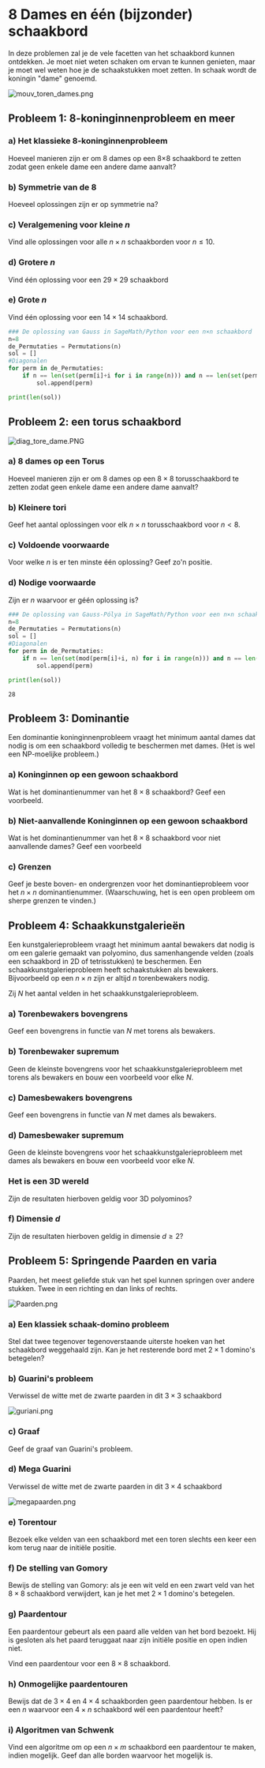 # 8 Dames en één (bijzonder) schaakbord

In deze problemen zal je de vele facetten van het schaakbord kunnen ontdekken. Je moet niet weten schaken om ervan te kunnen genieten, maar je moet wel weten hoe je de schaakstukken moet zetten. In schaak wordt de koningin "dame" genoemd.

![mouv_toren_dames.png](attachment:mouv_toren_dames.png)

## Probleem 1: 8-koninginnenprobleem en meer

### a) Het klassieke 8-koninginnenprobleem
Hoeveel manieren zijn er om 8 dames op een 8×8
schaakbord te zetten zodat geen enkele dame een andere dame aanvalt?

### b) Symmetrie van de 8
Hoeveel oplossingen zijn er op symmetrie na?

### c) Veralgemening voor kleine $n$
Vind alle oplossingen voor alle $n\times n$ schaakborden voor $n\leq 10$.

### d)  Grotere $n$
Vind één oplossing voor een $29\times 29$ schaakbord

### e) Grote $n$
Vind één oplossing voor een $14\times 14$ schaakbord.


```python
### De oplossing van Gauss in SageMath/Python voor een n×n schaakbord
n=8 
de_Permutaties = Permutations(n) 
sol = []
#Diagonalen
for perm in de_Permutaties:
    if n == len(set(perm[i]+i for i in range(n))) and n == len(set(perm[i]-i for i in range(n))):
        sol.append(perm)

print(len(sol))


```

## Probleem 2: een torus schaakbord

![diag_tore_dame.PNG](attachment:diag_tore_dame.PNG)

### a) 8 dames op een Torus
Hoeveel manieren zijn er om 8 dames op een $8\times 8$ torusschaakbord te zetten zodat geen enkele dame een andere dame aanvalt?

### b) Kleinere tori
Geef het aantal oplossingen voor elk $n\times n$ torusschaakbord voor $n<8$.

### c) Voldoende voorwaarde
Voor welke $n$ is er ten minste één oplossing? Geef zo'n positie. 

### d) Nodige voorwaarde
Zijn er $n$ waarvoor er géén oplossing is? 


```python
### De oplossing van Gauss-Pólya in SageMath/Python voor een n×n schaakbord
n=8 
de_Permutaties = Permutations(n) 
sol = []
#Diagonalen
for perm in de_Permutaties:
    if n == len(set(mod(perm[i]+i, n) for i in range(n))) and n == len(set(mod(perm[i]-i,n) for i in range(n))):
        sol.append(perm)

print(len(sol))
```

    28


## Probleem 3: Dominantie
Een dominantie koninginnenprobleem vraagt het minimum aantal dames dat nodig is om een schaakbord volledig te beschermen met dames. (Het is wel een NP-moelijke probleem.)

### a) Koninginnen op een gewoon schaakbord
Wat is het dominantienummer van het $8\times 8$ schaakbord? Geef een voorbeeld.


### b) Niet-aanvallende Koninginnen op een gewoon schaakbord
Wat is het dominantienummer van het $8\times 8$ schaakbord voor niet aanvallende dames? Geef een voorbeeld

### c) Grenzen
Geef je beste boven- en ondergrenzen voor het dominantieprobleem voor het $n\times n$ dominantienummer. (Waarschuwing, het is een open probleem om sherpe grenzen te vinden.)

## Probleem 4: Schaakkunstgalerieën
Een kunstgalerieprobleem vraagt het minimum aantal bewakers dat nodig is om een galerie gemaakt van polyomino, dus samenhangende velden (zoals een schaakbord in 2D of tetrisstukken) te beschermen. Een schaakkunstgalerieprobleem heeft schaakstukken als bewakers. Bijvoorbeeld op een $n\times n$ zijn er altijd $n$ torenbewakers nodig.

Zij $N$ het aantal velden in het schaakkunstgalerieprobleem. 

### a) Torenbewakers bovengrens
Geef een bovengrens in functie van $N$ met torens als bewakers. 

### b) Torenbewaker supremum
Geen de kleinste bovengrens voor het schaakkunstgalerieprobleem met torens als bewakers en bouw een voorbeeld voor elke $N$.

### c) Damesbewakers bovengrens
Geef een bovengrens in functie van $N$  met dames als bewakers. 

### d) Damesbewaker supremum

Geen de kleinste bovengrens voor het schaakkunstgalerieprobleem met dames als bewakers en bouw een voorbeeld voor elke $N$.

### Het is een 3D wereld

Zijn de resultaten hierboven geldig voor 3D polyominos?

### f) Dimensie $d$

Zijn de resultaten hierboven geldig in dimensie $d\geq 2$?

## Probleem 5: Springende Paarden en varia
Paarden, het meest geliefde stuk van het spel kunnen springen over andere stukken. Twee in een richting en dan links of rechts.

![Paarden.png](attachment:Paarden.png)

### a) Een klassiek schaak-domino probleem

Stel dat twee tegenover tegenoverstaande uiterste hoeken van het schaakbord weggehaald zijn. Kan je het resterende bord met $2\times 1$ domino's betegelen?

### b) Guarini's probleem

Verwissel de witte met de zwarte paarden in dit $3\times 3$ schaakbord

![guriani.png](attachment:guriani.png)

### c) Graaf

Geef de graaf van Guarini's probleem. 

### d) Mega Guarini

Verwissel de witte met de zwarte paarden in dit $3\times 4$ schaakbord

![megapaarden.png](attachment:megapaarden.png)

### e) Torentour
Bezoek elke velden van een schaakbord met een toren slechts een keer een kom terug naar de initiële positie.

### f) De stelling van Gomory

Bewijs de stelling van Gomory: als je een wit veld en een zwart veld van het $8\times 8$ schaakbord verwijdert, kan je het met $2\times 1$ domino's betegelen. 

### g) Paardentour

Een paardentour gebeurt als een paard alle velden van het bord bezoekt. Hij is gesloten als het paard teruggaat naar zijn initiële positie en open indien niet.

Vind een paardentour voor een $8\times 8$ schaakbord.

### h) Onmogelijke paardentouren

Bewijs dat de $3\times 4$ en $4\times 4$ schaakborden geen paardentour hebben. Is er een $n$ waarvoor een $4\times n$ schaakbord wél een paardentour heeft?

### i) Algoritmen van Schwenk

Vind een algoritme om op een $n\times m$ schaakbord een paardentour te maken, indien mogelijk. Geef dan alle borden waarvoor het mogelijk is. 


```python

```


```python

```


```python

```


```python

```


```python

```
